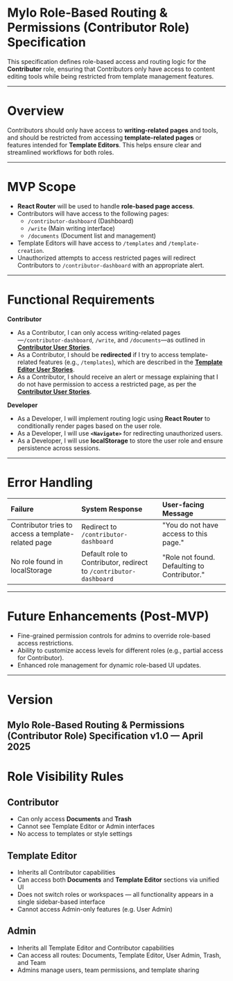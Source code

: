 # Mylo Role-Based Routing & Permissions (Contributor Role) Specification

This specification defines role-based access and routing logic for the **Contributor** role, ensuring that Contributors only have access to content editing tools while being restricted from template management features.

---

# Overview

Contributors should only have access to **writing-related pages** and tools, and should be restricted from accessing **template-related pages** or features intended for **Template Editors**. This helps ensure clear and streamlined workflows for both roles.

---

# MVP Scope

- **React Router** will be used to handle **role-based page access**.
- Contributors will have access to the following pages:
  - `/contributor-dashboard` (Dashboard)
  - `/write` (Main writing interface)
  - `/documents` (Document list and management)
- Template Editors will have access to `/templates` and `/template-creation`.
- Unauthorized attempts to access restricted pages will redirect Contributors to `/contributor-dashboard` with an appropriate alert.

---

# Functional Requirements

**Contributor**
- As a Contributor, I can only access writing-related pages—`/contributor-dashboard`, `/write`, and `/documents`—as outlined in **[Contributor User Stories](file-contributor-user-stories.md)**.
- As a Contributor, I should be **redirected** if I try to access template-related features (e.g., `/templates`), which are described in the **[Template Editor User Stories](file-template-editor-user-stories.md)**.
- As a Contributor, I should receive an alert or message explaining that I do not have permission to access a restricted page, as per the **[Contributor User Stories](file-contributor-user-stories.md)**.

**Developer**
- As a Developer, I will implement routing logic using **React Router** to conditionally render pages based on the user role.
- As a Developer, I will use **`<Navigate>`** for redirecting unauthorized users.
- As a Developer, I will use **localStorage** to store the user role and ensure persistence across sessions.

---

# Error Handling

| Failure                        | System Response                                | User-facing Message                            |
|:---                            |:---                                            |:---                                            |
| Contributor tries to access a template-related page | Redirect to `/contributor-dashboard`          | "You do not have access to this page."         |
| No role found in localStorage  | Default role to Contributor, redirect to `/contributor-dashboard` | "Role not found. Defaulting to Contributor." |

---

# Future Enhancements (Post-MVP)

- Fine-grained permission controls for admins to override role-based access restrictions.
- Ability to customize access levels for different roles (e.g., partial access for Contributor).
- Enhanced role management for dynamic role-based UI updates.

---

# Version

Mylo Role-Based Routing & Permissions (Contributor Role) Specification v1.0 — April 2025
---

# Role Visibility Rules

## Contributor
- Can only access **Documents** and **Trash**
- Cannot see Template Editor or Admin interfaces
- No access to templates or style settings

## Template Editor
- Inherits all Contributor capabilities
- Can access both **Documents** and **Template Editor** sections via unified UI
- Does not switch roles or workspaces — all functionality appears in a single sidebar-based interface
- Cannot access Admin-only features (e.g. User Admin)

## Admin
- Inherits all Template Editor and Contributor capabilities
- Can access all routes: Documents, Template Editor, User Admin, Trash, and Team
- Admins manage users, team permissions, and template sharing

